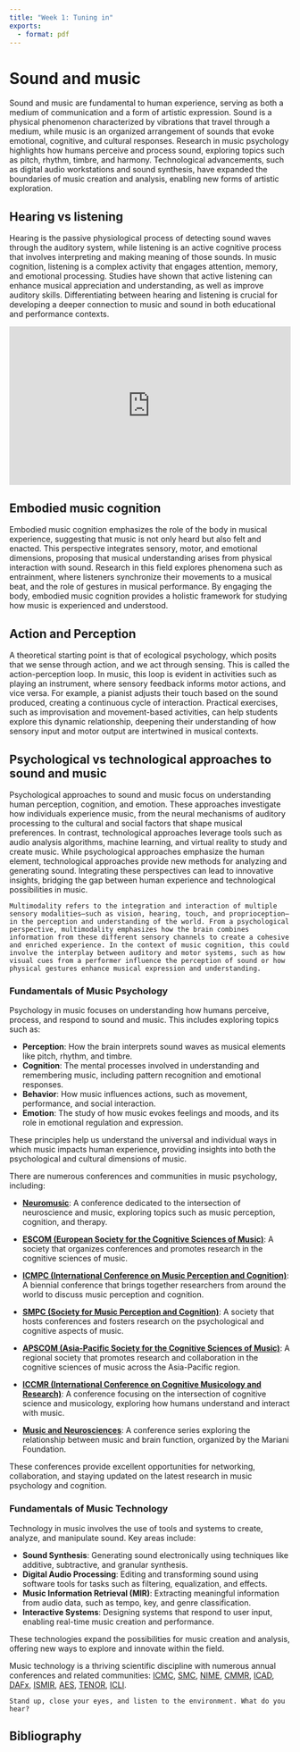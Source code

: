 ```yaml
---
title: "Week 1: Tuning in"
exports:
  - format: pdf
---
```


# Sound and music

Sound and music are fundamental to human experience, serving as both a medium of communication and a form of artistic expression. Sound is a physical phenomenon characterized by vibrations that travel through a medium, while music is an organized arrangement of sounds that evoke emotional, cognitive, and cultural responses. Research in music psychology highlights how humans perceive and process sound, exploring topics such as pitch, rhythm, timbre, and harmony. Technological advancements, such as digital audio workstations and sound synthesis, have expanded the boundaries of music creation and analysis, enabling new forms of artistic exploration.

## Hearing vs listening

Hearing is the passive physiological process of detecting sound waves through the auditory system, while listening is an active cognitive process that involves interpreting and making meaning of those sounds. In music cognition, listening is a complex activity that engages attention, memory, and emotional processing. Studies have shown that active listening can enhance musical appreciation and understanding, as well as improve auditory skills. Differentiating between hearing and listening is crucial for developing a deeper connection to music and sound in both educational and performance contexts.


<!--[Evelyn Glennie: How to Truly Listen](https://www.ted.com/talks/evelyn_glennie_how_to_truly_listen?subtitle=en)-->

<div style="max-width:1024px"><div style="position:relative;height:0;padding-bottom:56.25%"><iframe src="https://embed.ted.com/talks/evelyn_glennie_how_to_truly_listen?autoplay=false" width="1024px" height="576px" title="How to truly listen" style="position:absolute;left:0;top:0;width:100%;height:100%" frameborder="0" scrolling="no" allowfullscreen onload="window.parent.postMessage('iframeLoaded', 'https://embed.ted.com')"></iframe></div></div>

## Embodied music cognition

Embodied music cognition emphasizes the role of the body in musical experience, suggesting that music is not only heard but also felt and enacted. This perspective integrates sensory, motor, and emotional dimensions, proposing that musical understanding arises from physical interaction with sound. Research in this field explores phenomena such as entrainment, where listeners synchronize their movements to a musical beat, and the role of gestures in musical performance. By engaging the body, embodied music cognition provides a holistic framework for studying how music is experienced and understood.

## Action and Perception

A theoretical starting point is that of ecological psychology, which posits that we sense through action, and we act through sensing. This is called the action-perception loop. In music, this loop is evident in activities such as playing an instrument, where sensory feedback informs motor actions, and vice versa. For example, a pianist adjusts their touch based on the sound produced, creating a continuous cycle of interaction. Practical exercises, such as improvisation and movement-based activities, can help students explore this dynamic relationship, deepening their understanding of how sensory input and motor output are intertwined in musical contexts.

## Psychological vs technological approaches to sound and music

Psychological approaches to sound and music focus on understanding human perception, cognition, and emotion. These approaches investigate how individuals experience music, from the neural mechanisms of auditory processing to the cultural and social factors that shape musical preferences. In contrast, technological approaches leverage tools such as audio analysis algorithms, machine learning, and virtual reality to study and create music. While psychological approaches emphasize the human element, technological approaches provide new methods for analyzing and generating sound. Integrating these perspectives can lead to innovative insights, bridging the gap between human experience and technological possibilities in music.


```{note}
Multimodality refers to the integration and interaction of multiple sensory modalities—such as vision, hearing, touch, and proprioception—in the perception and understanding of the world. From a psychological perspective, multimodality emphasizes how the brain combines information from these different sensory channels to create a cohesive and enriched experience. In the context of music cognition, this could involve the interplay between auditory and motor systems, such as how visual cues from a performer influence the perception of sound or how physical gestures enhance musical expression and understanding.
```



### Fundamentals of Music Psychology

Psychology in music focuses on understanding how humans perceive, process, and respond to sound and music. This includes exploring topics such as:

- **Perception**: How the brain interprets sound waves as musical elements like pitch, rhythm, and timbre.
- **Cognition**: The mental processes involved in understanding and remembering music, including pattern recognition and emotional responses.
- **Behavior**: How music influences actions, such as movement, performance, and social interaction.
- **Emotion**: The study of how music evokes feelings and moods, and its role in emotional regulation and expression.

These principles help us understand the universal and individual ways in which music impacts human experience, providing insights into both the psychological and cultural dimensions of music.

There are numerous conferences and communities in music psychology, including:

- **[Neuromusic](https://www.neuromusicconference.org/)**: A conference dedicated to the intersection of neuroscience and music, exploring topics such as music perception, cognition, and therapy.

- **[ESCOM (European Society for the Cognitive Sciences of Music)](https://escom2021.org/)**: A society that organizes conferences and promotes research in the cognitive sciences of music.

- **[ICMPC (International Conference on Music Perception and Cognition)](https://icmpc.org/)**: A biennial conference that brings together researchers from around the world to discuss music perception and cognition.

- **[SMPC (Society for Music Perception and Cognition)](https://www.musicperception.org/)**: A society that hosts conferences and fosters research on the psychological and cognitive aspects of music.

- **[APSCOM (Asia-Pacific Society for the Cognitive Sciences of Music)](https://www.apscom.org/)**: A regional society that promotes research and collaboration in the cognitive sciences of music across the Asia-Pacific region.

- **[ICCMR (International Conference on Cognitive Musicology and Research)](https://www.iccmr.org/)**: A conference focusing on the intersection of cognitive science and musicology, exploring how humans understand and interact with music.

- **[Music and Neurosciences](https://www.fondazione-mariani.org/en/music-and-neurosciences/)**: A conference series exploring the relationship between music and brain function, organized by the Mariani Foundation.

These conferences provide excellent opportunities for networking, collaboration, and staying updated on the latest research in music psychology and cognition.

### Fundamentals of Music Technology

Technology in music involves the use of tools and systems to create, analyze, and manipulate sound. Key areas include:

- **Sound Synthesis**: Generating sound electronically using techniques like additive, subtractive, and granular synthesis.
- **Digital Audio Processing**: Editing and transforming sound using software tools for tasks such as filtering, equalization, and effects.
- **Music Information Retrieval (MIR)**: Extracting meaningful information from audio data, such as tempo, key, and genre classification.
- **Interactive Systems**: Designing systems that respond to user input, enabling real-time music creation and performance.

These technologies expand the possibilities for music creation and analysis, offering new ways to explore and innovate within the field.

Music technology is a thriving scientific discipline with numerous annual conferences and related communities: [ICMC](https://www.computermusic.org/), [SMC](https://smcnetwork.org/), [NIME](https://www.nime.org/), [CMMR](https://cmmr2023.sciencesconf.org/), [ICAD](https://icad.org/), [DAFx](https://www.dafx.de/), [ISMIR](https://www.ismir.net/), [AES](https://www.aes.org/), [TENOR](https://tenor-conference.org/), [ICLI](https://www.liveinterfaces.org/).



```{note}
Stand up, close your eyes, and listen to the environment. What do you hear?
```


## Bibliography


```{bibliography}
```
